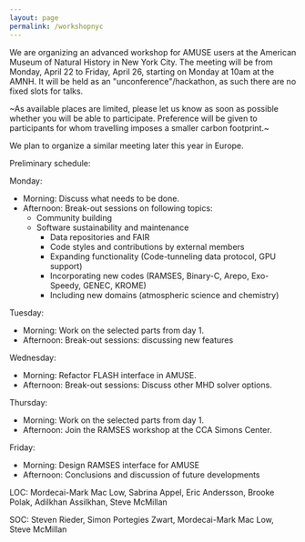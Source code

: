 ```yaml
---
layout: page
permalink: /workshopnyc
---
```


We are organizing an advanced workshop for AMUSE users at the American Museum of Natural History in New York City. 
The meeting will be from Monday, April 22 to Friday, April 26, starting on Monday at 10am at the AMNH.
It will be held as an "unconference"/hackathon, as such there are no fixed slots for talks.

~As available places are limited, please let us know as soon as possible whether you will be able to participate.
Preference will be given to participants for whom travelling imposes a smaller carbon footprint.~

We plan to organize a similar meeting later this year in Europe.

Preliminary schedule:

Monday:
- Morning: Discuss what needs to be done.
- Afternoon: Break-out sessions on following topics:
  - Community building
  - Software sustainability and maintenance
	- Data repositories and FAIR
	- Code styles and contributions by external members
	- Expanding functionality (Code-tunneling data protocol, GPU support)
	- Incorporating new codes (RAMSES, Binary-C, Arepo, Exo-Speedy, GENEC, KROME)
	- Including new domains (atmospheric science and chemistry)
    
Tuesday:
- Morning: Work on the selected parts from day 1.
- Afternoon: Break-out sessions: discussing new features
  
Wednesday:
- Morning: Refactor FLASH interface in AMUSE.
- Afternoon: Break-out sessions: Discuss other MHD solver options.
  
Thursday: 
- Morning: Work on the selected parts from day 1.
- Afternoon: Join the RAMSES workshop at the CCA Simons Center.
  
Friday:
- Morning: Design RAMSES interface for AMUSE
- Afternoon: Conclusions and discussion of future developments

LOC:
   Mordecai-Mark Mac Low,
   Sabrina Appel,
   Eric Andersson,
   Brooke Polak,
   Adilkhan Assilkhan,
   Steve McMillan

SOC:
   Steven Rieder,
   Simon Portegies Zwart,
   Mordecai-Mark Mac Low,
   Steve McMillan

